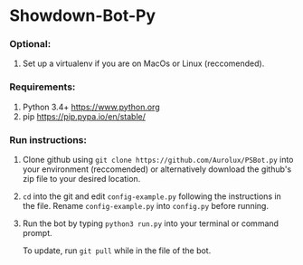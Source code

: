 # Showdown-Bot-Py
### Optional: 
1. Set up a virtualenv if you are on MacOs or Linux (reccomended).

### Requirements:
1. Python 3.4+ https://www.python.org
2. pip https://pip.pypa.io/en/stable/

### Run instructions:
1. Clone github using `git clone https://github.com/Aurolux/PSBot.py` into your environment (reccomended) or alternatively download the github's zip file to your desired location.
2. `cd` into the git and edit `config-example.py` following the instructions in the file. Rename `config-example.py` into `config.py` before running.
3. Run the bot by typing `python3 run.py` into your terminal or command prompt.


     To update, run `git pull` while in the file of the bot.
<!--- 2. Install dependencies using `pip install -r requirements.txt` --->
